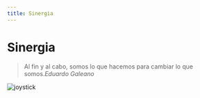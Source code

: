 ```yaml
---
title: Sinergia
---
```

# Sinergia

> Al fin y al cabo, somos lo que hacemos para cambiar lo que somos.<cite>Eduardo Galeano</cite>

![joystick](/images/sharpie.svg)